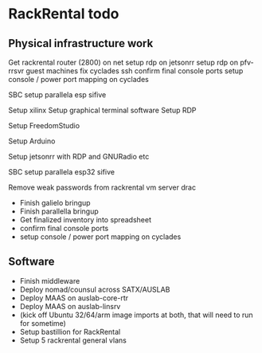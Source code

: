 # RackRental todo

## Physical infrastructure work

Get rackrental router (2800) on net
setup rdp on jetsonrr 
setup rdp on pfv-rrsvr guest machines 
fix cyclades ssh 
confirm final console ports
setup console / power port mapping on cyclades 

SBC setup 
parallela 
esp
sifive

Setup xilinx
Setup graphical terminal software
Setup RDP

Setup FreedomStudio

Setup Arduino

Setup jetsonrr with RDP and GNURadio etc

SBC setup
parallela
esp32
sifive

Remove weak passwords from rackrental vm server drac 

- Finish galielo bringup
- Finish parallella bringup
- Get finalized inventory into spreadsheet
- confirm final console ports
- setup console / power port mapping on cyclades

## Software

- Finish middleware
- Deploy nomad/counsul across SATX/AUSLAB
- Deploy MAAS on auslab-core-rtr
- Deploy MAAS on auslab-linsrv
- (kick off Ubuntu 32/64/arm image imports at both, that will need to run for sometime)
- Setup bastillion for RackRental
- Setup 5 rackrental general vlans
